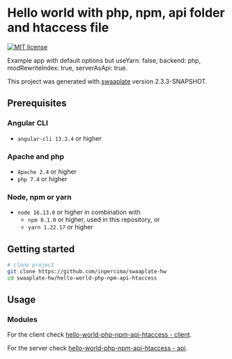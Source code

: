 # Hello world with php, npm, api folder and htaccess file

[![MIT license](https://img.shields.io/badge/license-MIT-blue.svg)](./LICENSE.md)

Example app with default options but useYarn: false, backend: php, modRewriteIndex: true, serverAsApi: true.

This project was generated with [swaaplate](https://github.com/inpercima/swaaplate) version 2.3.3-SNAPSHOT.

## Prerequisites

### Angular CLI

* `angular-cli 13.2.4` or higher

### Apache and php

* `Apache 2.4` or higher
* `php 7.4` or higher

### Node, npm or yarn

* `node 16.13.0` or higher in combination with
  * `npm 8.1.0` or higher, used in this repository,  or
  * `yarn 1.22.17` or higher

## Getting started

```bash
# clone project
git clone https://github.com/inpercima/swaaplate-hw
cd swaaplate-hw/hello-world-php-npm-api-htaccess
```

## Usage

### Modules

For the client check [hello-world-php-npm-api-htaccess - client](./client).

For the server check [hello-world-php-npm-api-htaccess - api](./api).
